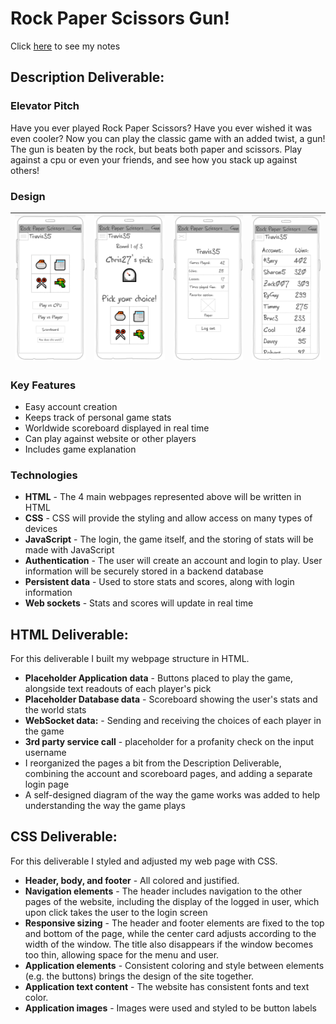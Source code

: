 # Rock Paper Scissors Gun!
Click [here](/notes.md) to see my notes
## Description Deliverable:
### Elevator Pitch
Have you ever played Rock Paper Scissors? Have you ever wished it was even cooler? Now you can play the classic game with an added twist, a gun! The gun is beaten by the rock, but beats both paper and scissors. Play against a cpu or even your friends, and see how you stack up against others!

### Design
| ![The Menu](images/menu_sketch.png) | ![The Game](images/game_sketch.png) | ![Your Account](images/account_sketch.png) | ![The Scoreboard](images/scores_sketch.png) |
| - | - | - | - | 

### Key Features
- Easy account creation
- Keeps track of personal game stats
- Worldwide scoreboard displayed in real time
- Can play against website or other players
- Includes game explanation

### Technologies
- **HTML** - The 4 main webpages represented above will be written in HTML
- **CSS** - CSS will provide the styling and allow access on many types of devices
- **JavaScript** - The login, the game itself, and the storing of stats will be made with JavaScript
- **Authentication** - The user will create an account and login to play. User information will be securely stored in a backend database
- **Persistent data** - Used to store stats and scores, along with login information
- **Web sockets** - Stats and scores will update in real time

## HTML Deliverable:
For this deliverable I built my webpage structure in HTML.
- **Placeholder Application data** - Buttons placed to play the game, alongside text readouts of each player's pick
- **Placeholder Database data** - Scoreboard showing the user's stats and the world stats
- **WebSocket data:** - Sending and receiving the choices of each player in the game
- **3rd party service call** - placeholder for a profanity check on the input username
- I reorganized the pages a bit from the Description Deliverable, combining the account and scoreboard pages, and adding a separate login page
- A self-designed diagram of the way the game works was added to help understanding the way the game plays

## CSS Deliverable:
For this deliverable I styled and adjusted my web page with CSS.
- **Header, body, and footer** - All colored and justified. 
- **Navigation elements** - The header includes navigation to the other pages of the website, including the display of the logged in user, which upon click takes the user to the login screen
- **Responsive sizing** - The header and footer elements are fixed to the top and bottom of the page, while the center card adjusts according to the width of the window. The title also disappears if the window becomes too thin, allowing space for the menu and user.
- **Application elements** - Consistent coloring and style between elements (e.g. the buttons) brings the design of the site together.
- **Application text content** - The website has consistent fonts and text color.
- **Application images** - Images were used and styled to be button labels








